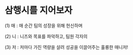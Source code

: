 # 삼행시를 지어보자

(1) 매 : 매 순간 팀의 성장을 위해 헌신하며

(2) 니 : 니즈와 목표를 파악하고, 팀원 각자의

(3) 저 : 저마다 가진 역량을 살려 성공을 이끌어주는 훌륭한 매니저!
